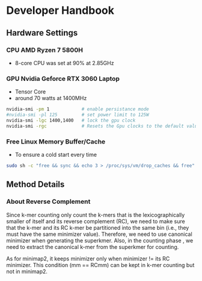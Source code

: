 # Developer Handbook
## Hardware Settings
### CPU AMD Ryzen 7 5800H
- 8-core CPU was set at 90% at 2.85GHz
### GPU Nvidia Geforce RTX 3060 Laptop
 - Tensor Core
 - around 70 watts at 1400MHz
```bash
nvidia-smi -pm 1            # enable persistance mode
#nvidia-smi -pl 125         # set power limit to 125W
nvidia-smi -lgc 1400,1400   # lock the gpu clock
nvidia-smi -rgc             # Resets the Gpu clocks to the default values.
```
### Free Linux Memory Buffer/Cache
 - To ensure a cold start every time
 ```bash
 sudo sh -c "free && sync && echo 3 > /proc/sys/vm/drop_caches && free"
 ```

## Method Details
### About Reverse Complement
Since k-mer counting only count the k-mers that is the lexicographically smaller of itself and its reverse complement (RC),
 we need to make sure that the k-mer and its RC k-mer be partitioned into the same bin (i.e., they must have the same 
 minimizer value). Therefore, we need to use canonical minimizer when generating the superkmer. Also, in the counting phase
 , we need to extract the canonical k-mer from the superkmer for counting.  
  
As for minimap2, it keeps minimizer only when minimizer != its RC minimizer. This condition (mm == RCmm) can be kept in 
 k-mer counting but not in minimap2.